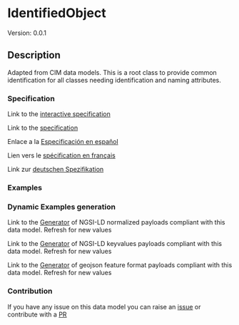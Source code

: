 # IdentifiedObject
Version: 0.0.1

## Description 

Adapted from CIM data models. This is a root class to provide common identification for all classes needing identification and naming attributes.
### Specification

Link to the [interactive specification](https://swagger.lab.fiware.org/?url=https://smart-data-models.github.io/dataModel.EnergyCIM/IdentifiedObject/swagger.yaml)

Link to the [specification](https://github.com/smart-data-models/dataModel.EnergyCIM/blob/master/IdentifiedObject/doc/spec.md)

Enlace a la [Especificación en español](https://github.com/smart-data-models/dataModel.EnergyCIM/blob/master/IdentifiedObject/doc/spec_ES.md)

Lien vers le [spécification en français](https://github.com/smart-data-models/dataModel.EnergyCIM/blob/master/IdentifiedObject/doc/spec_FR.md)

Link zur [deutschen Spezifikation](https://github.com/smart-data-models/dataModel.EnergyCIM/blob/master/IdentifiedObject/doc/spec_DE.md)
### Examples
### Dynamic Examples generation

Link to the [Generator](https://smartdatamodels.org/extra/ngsi-ld_generator.php?schemaUrl=https://raw.githubusercontent.com/smart-data-models/dataModel.EnergyCIM/master/IdentifiedObject/schema.json&email=info@smartdatamodels.org) of NGSI-LD normalized payloads compliant with this data model. Refresh for new values

Link to the [Generator](https://smartdatamodels.org/extra/ngsi-ld_generator_keyvalues.php?schemaUrl=https://raw.githubusercontent.com/smart-data-models/dataModel.EnergyCIM/master/IdentifiedObject/schema.json&email=info@smartdatamodels.org) of NGSI-LD keyvalues payloads compliant with this data model. Refresh for new values

Link to the [Generator](https://smartdatamodels.org/extra/geojson_features_generator.php?schemaUrl=https://raw.githubusercontent.com/smart-data-models/dataModel.EnergyCIM/master/IdentifiedObject/schema.json&email=info@smartdatamodels.org) of geojson feature format payloads compliant with this data model. Refresh for new values
### Contribution

 If you have any issue on this data model you can raise an [issue](https://github.com/smart-data-models/dataModel.EnergyCIM/issues)  or contribute with a [PR](https://github.com/smart-data-models/dataModel.EnergyCIM/pulls)